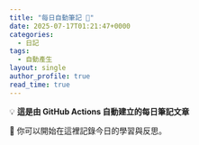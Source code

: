 ```yaml
---
title: "每日自動筆記 📝"
date: 2025-07-17T01:21:47+0000
categories:
  - 日記
tags:
  - 自動產生
layout: single
author_profile: true
read_time: true
---
```


💡 **這是由 GitHub Actions 自動建立的每日筆記文章**

🌸 你可以開始在這裡記錄今日的學習與反思。
